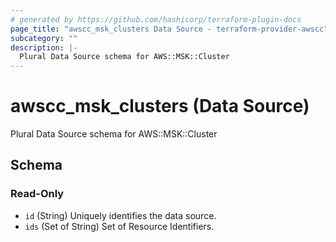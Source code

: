 ```yaml
---
# generated by https://github.com/hashicorp/terraform-plugin-docs
page_title: "awscc_msk_clusters Data Source - terraform-provider-awscc"
subcategory: ""
description: |-
  Plural Data Source schema for AWS::MSK::Cluster
---
```


# awscc_msk_clusters (Data Source)

Plural Data Source schema for AWS::MSK::Cluster



<!-- schema generated by tfplugindocs -->
## Schema

### Read-Only

- `id` (String) Uniquely identifies the data source.
- `ids` (Set of String) Set of Resource Identifiers.


